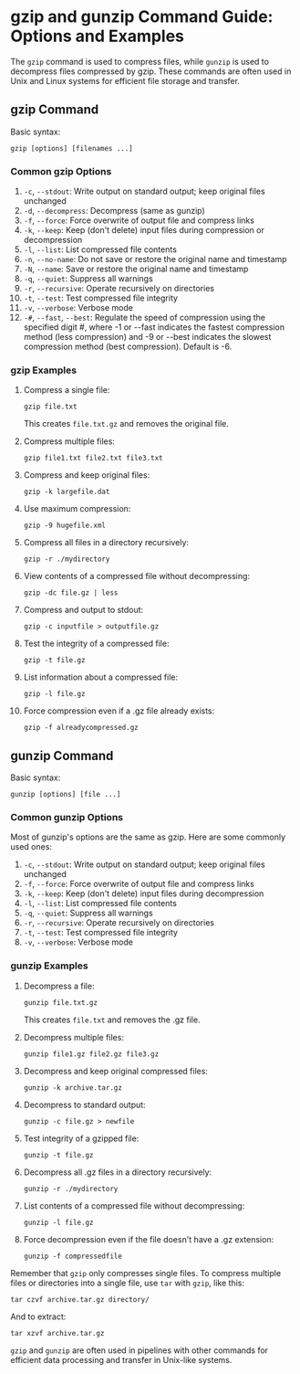 # gzip and gunzip Command Guide: Options and Examples

The `gzip` command is used to compress files, while `gunzip` is used to decompress files compressed by gzip. These commands are often used in Unix and Linux systems for efficient file storage and transfer.

## gzip Command

Basic syntax:
```
gzip [options] [filenames ...]
```

### Common gzip Options

1. `-c`, `--stdout`: Write output on standard output; keep original files unchanged
2. `-d`, `--decompress`: Decompress (same as gunzip)
3. `-f`, `--force`: Force overwrite of output file and compress links
4. `-k`, `--keep`: Keep (don't delete) input files during compression or decompression
5. `-l`, `--list`: List compressed file contents
6. `-n`, `--no-name`: Do not save or restore the original name and timestamp
7. `-N`, `--name`: Save or restore the original name and timestamp
8. `-q`, `--quiet`: Suppress all warnings
9. `-r`, `--recursive`: Operate recursively on directories
10. `-t`, `--test`: Test compressed file integrity
11. `-v`, `--verbose`: Verbose mode
12. `-#`, `--fast`, `--best`: Regulate the speed of compression using the specified digit #, where -1 or --fast indicates the fastest compression method (less compression) and -9 or --best indicates the slowest compression method (best compression). Default is -6.

### gzip Examples

1. Compress a single file:
   ```
   gzip file.txt
   ```
   This creates `file.txt.gz` and removes the original file.

2. Compress multiple files:
   ```
   gzip file1.txt file2.txt file3.txt
   ```

3. Compress and keep original files:
   ```
   gzip -k largefile.dat
   ```

4. Use maximum compression:
   ```
   gzip -9 hugefile.xml
   ```

5. Compress all files in a directory recursively:
   ```
   gzip -r ./mydirectory
   ```

6. View contents of a compressed file without decompressing:
   ```
   gzip -dc file.gz | less
   ```

7. Compress and output to stdout:
   ```
   gzip -c inputfile > outputfile.gz
   ```

8. Test the integrity of a compressed file:
   ```
   gzip -t file.gz
   ```

9. List information about a compressed file:
   ```
   gzip -l file.gz
   ```

10. Force compression even if a .gz file already exists:
    ```
    gzip -f alreadycompressed.gz
    ```

## gunzip Command

Basic syntax:
```
gunzip [options] [file ...]
```

### Common gunzip Options

Most of gunzip's options are the same as gzip. Here are some commonly used ones:

1. `-c`, `--stdout`: Write output on standard output; keep original files unchanged
2. `-f`, `--force`: Force overwrite of output file and compress links
3. `-k`, `--keep`: Keep (don't delete) input files during decompression
4. `-l`, `--list`: List compressed file contents
5. `-q`, `--quiet`: Suppress all warnings
6. `-r`, `--recursive`: Operate recursively on directories
7. `-t`, `--test`: Test compressed file integrity
8. `-v`, `--verbose`: Verbose mode

### gunzip Examples

1. Decompress a file:
   ```
   gunzip file.txt.gz
   ```
   This creates `file.txt` and removes the .gz file.

2. Decompress multiple files:
   ```
   gunzip file1.gz file2.gz file3.gz
   ```

3. Decompress and keep original compressed files:
   ```
   gunzip -k archive.tar.gz
   ```

4. Decompress to standard output:
   ```
   gunzip -c file.gz > newfile
   ```

5. Test integrity of a gzipped file:
   ```
   gunzip -t file.gz
   ```

6. Decompress all .gz files in a directory recursively:
   ```
   gunzip -r ./mydirectory
   ```

7. List contents of a compressed file without decompressing:
   ```
   gunzip -l file.gz
   ```

8. Force decompression even if the file doesn't have a .gz extension:
   ```
   gunzip -f compressedfile
   ```

Remember that `gzip` only compresses single files. To compress multiple files or directories into a single file, use `tar` with `gzip`, like this:
```
tar czvf archive.tar.gz directory/
```

And to extract:
```
tar xzvf archive.tar.gz
```

`gzip` and `gunzip` are often used in pipelines with other commands for efficient data processing and transfer in Unix-like systems.
